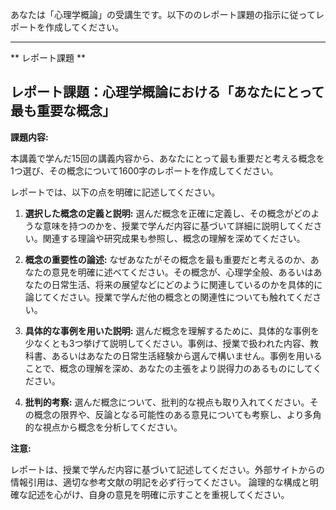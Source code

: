 あなたは「心理学概論」の受講生です。以下ののレポート課題の指示に従ってレポートを作成してください。

---------------------------------------
** レポート課題 **

## レポート課題：心理学概論における「あなたにとって最も重要な概念」

**課題内容:**

本講義で学んだ15回の講義内容から、あなたにとって最も重要だと考える概念を1つ選び、その概念について1600字のレポートを作成してください。

レポートでは、以下の点を明確に記述してください。

1. **選択した概念の定義と説明:** 選んだ概念を正確に定義し、その概念がどのような意味を持つのかを、授業で学んだ内容に基づいて詳細に説明してください。関連する理論や研究成果も参照し、概念の理解を深めてください。

2. **概念の重要性の論述:** なぜあなたがその概念を最も重要だと考えるのか、あなたの意見を明確に述べてください。その概念が、心理学全般、あるいはあなたの日常生活、将来の展望などにどのように関連しているのかを具体的に論じてください。授業で学んだ他の概念との関連性についても触れてください。

3. **具体的な事例を用いた説明:** 選んだ概念を理解するために、具体的な事例を少なくとも3つ挙げて説明してください。事例は、授業で扱われた内容、教科書、あるいはあなたの日常生活経験から選んで構いません。事例を用いることで、概念の理解を深め、あなたの主張をより説得力のあるものにしてください。

4. **批判的考察:** 選んだ概念について、批判的な視点も取り入れてください。その概念の限界や、反論となる可能性のある意見についても考察し、より多角的な視点から概念を分析してください。


**注意:**

レポートは、授業で学んだ内容に基づいて記述してください。外部サイトからの情報引用は、適切な参考文献の明記を必ず行ってください。  論理的な構成と明確な記述を心がけ、自身の意見を明確に示すことを重視してください。
